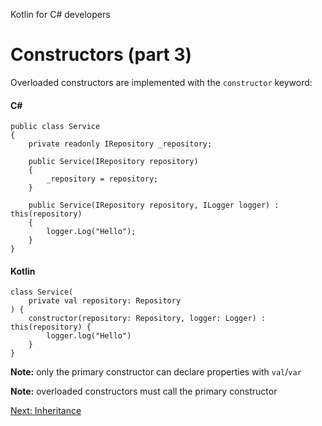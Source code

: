 Kotlin for C# developers
# Constructors (part 3)
Overloaded constructors are implemented with the `constructor` keyword:

#### C#
```
public class Service
{
    private readonly IRepository _repository;

    public Service(IRepository repository)
    {
        _repository = repository;
	}

    public Service(IRepository repository, ILogger logger) : this(repository)
    {
        logger.Log("Hello");
	}
}
```

#### Kotlin
```
class Service(
    private val repository: Repository
) {
    constructor(repository: Repository, logger: Logger) : this(repository) {
        logger.log("Hello")
	}
}
```

**Note:** only the primary constructor can declare properties with `val`/`var`

**Note:** overloaded constructors must call the primary constructor

[Next: Inheritance](03.5.%20Inheritance.md)
